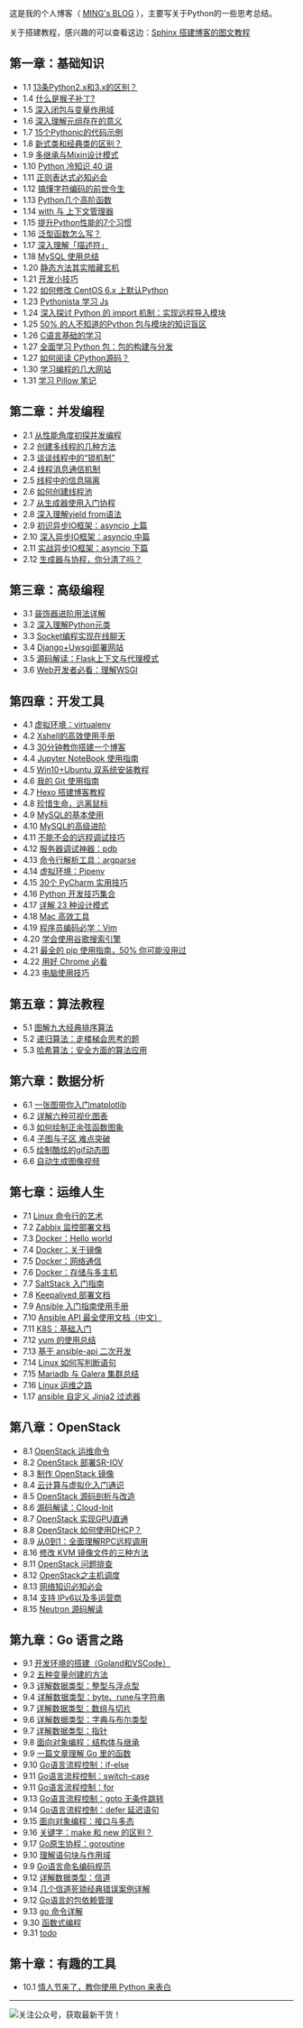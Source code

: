 
这是我的个人博客（ [MING's BLOG](http://python-online.cn/) ），主要写关于Python的一些思考总结。

关于搭建教程，感兴趣的可以查看这边：[Sphinx 搭建博客的图文教程](http://python-online.cn/zh_CN/latest/c04/c04_03.html)
## 第一章：基础知识
- 1.1 [13条Python2.x和3.x的区别？](http://python-online.cn/zh_CN/latest/c01/c01_01.html)
- 1.4 [什么是猴子补丁?](http://python-online.cn/zh_CN/latest/c01/c01_04.html)
- 1.5 [深入闭包与变量作用域](http://python-online.cn/zh_CN/latest/c01/c01_05.html)
- 1.6 [深入理解元组存在的意义](http://python-online.cn/zh_CN/latest/c01/c01_06.html)
- 1.7 [15个Pythonic的代码示例](http://python-online.cn/zh_CN/latest/c01/c01_07.html)
- 1.8 [新式类和经典类的区别？](http://python-online.cn/zh_CN/latest/c01/c01_08.html)
- 1.9 [多继承与Mixin设计模式](http://python-online.cn/zh_CN/latest/c01/c01_09.html)
- 1.10 [Python 冷知识 40 讲](http://python-online.cn/zh_CN/latest/c01/c01_10.html)
- 1.11 [正则表达式必知必会](http://python-online.cn/zh_CN/latest/c01/c01_11.html)
- 1.12 [搞懂字符编码的前世今生](http://python-online.cn/zh_CN/latest/c01/c01_12.html)
- 1.13 [Python几个高阶函数](http://python-online.cn/zh_CN/latest/c01/c01_13.html)
- 1.14 [with 与 上下文管理器](http://python-online.cn/zh_CN/latest/c01/c01_14.html)
- 1.15 [提升Python性能的7个习惯](http://python-online.cn/zh_CN/latest/c01/c01_15.html)
- 1.16 [泛型函数怎么写？](http://python-online.cn/zh_CN/latest/c01/c01_16.html)
- 1.17 [深入理解「描述符」](http://python-online.cn/zh_CN/latest/c01/c01_17.html)
- 1.18 [MySQL 使用总结](http://python-online.cn/zh_CN/latest/c01/c01_18.html)
- 1.20 [静态方法其实暗藏玄机](http://python-online.cn/zh_CN/latest/c01/c01_20.html)
- 1.21 [开发小技巧](http://python-online.cn/zh_CN/latest/c01/c01_21.html)
- 1.22 [如何修改 CentOS 6.x 上默认Python](http://python-online.cn/zh_CN/latest/c01/c01_22.html)
- 1.23 [Pythonista 学习 Js](http://python-online.cn/zh_CN/latest/c01/c01_23.html)
- 1.24 [深入探讨 Python 的 import 机制：实现远程导入模块](http://python-online.cn/zh_CN/latest/c01/c01_24.html)
- 1.25 [50% 的人不知道的Python 包与模块的知识盲区](http://python-online.cn/zh_CN/latest/c01/c01_25.html)
- 1.26 [C语言基础的学习](http://python-online.cn/zh_CN/latest/c01/c01_26.html)
- 1.27 [全面学习 Python 包：包的构建与分发](http://python-online.cn/zh_CN/latest/c01/c01_27.html)
- 1.27 [如何阅读 CPython源码？](http://python-online.cn/zh_CN/latest/c01/c01_29.html)
- 1.30 [学习编程的几大网站](http://python-online.cn/zh_CN/latest/c01/c01_30.html)
- 1.31 [学习 Pillow 笔记](http://python-online.cn/zh_CN/latest/c01/c01_31.html)

## 第二章：并发编程
- 2.1 [从性能角度初探并发编程](http://python-online.cn/zh_CN/latest/c02/c02_01.html)
- 2.2 [创建多线程的几种方法](http://python-online.cn/zh_CN/latest/c02/c02_02.html)
- 2.3 [谈谈线程中的“锁机制”](http://python-online.cn/zh_CN/latest/c02/c02_03.html)
- 2.4 [线程消息通信机制](http://python-online.cn/zh_CN/latest/c02/c02_04.html)
- 2.5 [线程中的信息隔离](http://python-online.cn/zh_CN/latest/c02/c02_05.html)
- 2.6 [如何创建线程池](http://python-online.cn/zh_CN/latest/c02/c02_06.html)
- 2.7 [从生成器使用入门协程](http://python-online.cn/zh_CN/latest/c02/c02_07.html)
- 2.8 [深入理解yield from语法](http://python-online.cn/zh_CN/latest/c02/c02_08.html)
- 2.9 [初识异步IO框架：asyncio 上篇](http://python-online.cn/zh_CN/latest/c02/c02_09.html)
- 2.10 [深入异步IO框架：asyncio 中篇](http://python-online.cn/zh_CN/latest/c02/c02_10.html)
- 2.11 [实战异步IO框架：asyncio 下篇](http://python-online.cn/zh_CN/latest/c02/c02_11.html)
- 2.12 [生成器与协程，你分清了吗？](http://python-online.cn/zh_CN/latest/c02/c02_12.html)

## 第三章：高级编程
- 3.1 [装饰器进阶用法详解](http://python-online.cn/zh_CN/latest/c03/c03_01.html)
- 3.2 [深入理解Python元类](http://python-online.cn/zh_CN/latest/c03/c03_02.html)
- 3.3 [Socket编程实现在线聊天](http://python-online.cn/zh_CN/latest/c03/c03_03.html)
- 3.4 [Django+Uwsgi部署网站](http://python-online.cn/zh_CN/latest/c03/c03_04.html)
- 3.5 [源码解读：Flask上下文与代理模式](http://python-online.cn/zh_CN/latest/c03/c03_05.html)
- 3.6 [Web开发者必看：理解WSGI](http://python-online.cn/zh_CN/latest/c03/c03_06.html)

## 第四章：开发工具
- 4.1 [虚拟环境：virtualenv](http://python-online.cn/zh_CN/latest/c04/c04_01.html)
- 4.2 [Xshell的高效使用手册](http://python-online.cn/zh_CN/latest/c04/c04_02.html)
- 4.3 [30分钟教你搭建一个博客](http://python-online.cn/zh_CN/latest/c04/c04_03.html)
- 4.4 [Jupyter NoteBook 使用指南](http://python-online.cn/zh_CN/latest/c04/c04_04.html)
- 4.5 [Win10+Ubuntu 双系统安装教程](http://python-online.cn/zh_CN/latest/c04/c04_05.html)
- 4.6 [我的 Git 使用指南](http://python-online.cn/zh_CN/latest/c04/c04_06.html)
- 4.7 [Hexo 搭建博客教程](http://python-online.cn/zh_CN/latest/c04/c04_07.html)
- 4.8 [珍惜生命，远离鼠标](http://python-online.cn/zh_CN/latest/c04/c04_08.html)
- 4.9 [MySQL的基本使用](http://python-online.cn/zh_CN/latest/c04/c04_09.html)
- 4.10 [MySQL的高级进阶](http://python-online.cn/zh_CN/latest/c04/c04_10.html)
- 4.11 [不能不会的远程调试技巧](http://python-online.cn/zh_CN/latest/c04/c04_11.html)
- 4.12 [服务器调试神器：pdb](http://python-online.cn/zh_CN/latest/c04/c04_12.html)
- 4.13 [命令行解析工具：argparse](http://python-online.cn/zh_CN/latest/c04/c04_13.html)
- 4.14 [虚拟环境：Pipenv](http://python-online.cn/zh_CN/latest/c04/c04_14.html)
- 4.15 [30个 PyCharm 实用技巧](http://python-online.cn/zh_CN/latest/c04/c04_15.html)
- 4.16 [Python 开发技巧集合](http://python-online.cn/zh_CN/latest/c04/c04_16.html)
- 4.17 [详解 23 种设计模式](http://python-online.cn/zh_CN/latest/c04/c04_17.html)
- 4.18 [Mac 高效工具](http://python-online.cn/zh_CN/latest/c04/c04_18.html)
- 4.19 [程序员编码必学：Vim](http://python-online.cn/zh_CN/latest/c04/c04_19.html)
- 4.20 [学会使用谷歌搜索引擎](http://python-online.cn/zh_CN/latest/c04/c04_20.html)
- 4.21 [最全的 pip 使用指南，50% 你可能没用过](http://python-online.cn/zh_CN/latest/c04/c04_21.html)
- 4.22 [用好 Chrome 必看](http://python-online.cn/zh_CN/latest/c04/c04_22.html)
- 4.23 [电脑使用技巧](http://python-online.cn/zh_CN/latest/c04/c04_23.html)

## 第五章：算法教程
- 5.1 [图解九大经典排序算法](http://python-online.cn/zh_CN/latest/c05/c05_01.html)
- 5.2 [递归算法：走楼梯会思考的题](http://python-online.cn/zh_CN/latest/c05/c05_02.html)
- 5.3 [哈希算法：安全方面的算法应用](http://python-online.cn/zh_CN/latest/c05/c05_03.html)

## 第六章：数据分析
- 6.1 [一张图带你入门matplotlib](http://python-online.cn/zh_CN/latest/c06/c06_01.html)
- 6.2 [详解六种可视化图表](http://python-online.cn/zh_CN/latest/c06/c06_02.html)
- 6.3 [如何绘制正余弦函数图象](http://python-online.cn/zh_CN/latest/c06/c06_03.html)
- 6.4 [子图与子区 难点突破](http://python-online.cn/zh_CN/latest/c06/c06_04.html)
- 6.5 [绘制酷炫的gif动态图](http://python-online.cn/zh_CN/latest/c06/c06_05.html)
- 6.6 [自动生成图像视频](http://python-online.cn/zh_CN/latest/c06/c06_06.html)

## 第七章：运维人生
- 7.1 [Linux 命令行的艺术](http://python-online.cn/zh_CN/latest/c07/c07_01.html)
- 7.2 [Zabbix 监控部署文档](http://python-online.cn/zh_CN/latest/c07/c07_02.html)
- 7.3 [Docker：Hello world](http://python-online.cn/zh_CN/latest/c07/c07_03.html)
- 7.4 [Docker：关于镜像](http://python-online.cn/zh_CN/latest/c07/c07_04.html)
- 7.5 [Docker：网络通信](http://python-online.cn/zh_CN/latest/c07/c07_05.html)
- 7.6 [Docker：存储与多主机](http://python-online.cn/zh_CN/latest/c07/c07_06.html)
- 7.7 [SaltStack 入门指南](http://python-online.cn/zh_CN/latest/c07/c07_07.html)
- 7.8 [Keepalived 部署文档](http://python-online.cn/zh_CN/latest/c07/c07_08.html)
- 7.9 [Ansible 入门指南使用手册](http://python-online.cn/zh_CN/latest/c07/c07_09.html)
- 7.10 [Ansible API 最全使用文档（中文）](http://python-online.cn/zh_CN/latest/c07/c07_10.html)
- 7.11 [K8S：基础入门](http://python-online.cn/zh_CN/latest/c07/c07_11.html)
- 7.12 [yum 的使用总结](http://python-online.cn/zh_CN/latest/c07/c07_12.html)
- 7.13 [基于 ansible-api 二次开发](http://python-online.cn/zh_CN/latest/c07/c07_13.html)
- 7.14 [Linux 如何写判断语句](http://python-online.cn/zh_CN/latest/c07/c07_14.html)
- 7.15 [Mariadb 与 Galera 集群总结](http://python-online.cn/zh_CN/latest/c07/c07_15.html)
- 7.16 [Linux 运维之路](http://python-online.cn/zh_CN/latest/c07/c07_16.html)
- 1.17 [ansible 自定义 Jinja2 过滤器](http://python-online.cn/zh_CN/latest/c07/c07_17.html)

## 第八章：OpenStack
- 8.1 [OpenStack 运维命令](http://python-online.cn/zh_CN/latest/c08/c08_01.html)
- 8.2 [OpenStack 部署SR-IOV](http://python-online.cn/zh_CN/latest/c08/c08_02.html)
- 8.3 [制作 OpenStack 镜像](http://python-online.cn/zh_CN/latest/c08/c08_03.html)
- 8.4 [云计算与虚拟化入门通识](http://python-online.cn/zh_CN/latest/c08/c08_04.html)
- 8.5 [OpenStack 源码剖析与改造](http://python-online.cn/zh_CN/latest/c08/c08_05.html)
- 8.6 [源码解读：Cloud-Init](http://python-online.cn/zh_CN/latest/c08/c08_06.html)
- 8.7 [OpenStack 实现GPU直通](http://python-online.cn/zh_CN/latest/c08/c08_07.html)
- 8.8 [OpenStack 如何使用DHCP？](http://python-online.cn/zh_CN/latest/c08/c08_08.html)
- 8.9 [从0到1：全面理解RPC远程调用](http://python-online.cn/zh_CN/latest/c08/c08_09.html)
- 8.16 [修改 KVM 镜像文件的三种方法](http://python-online.cn/zh_CN/latest/c08/c08_10.html)
- 8.11 [OpenStack 问题排查](http://python-online.cn/zh_CN/latest/c08/c08_11.html)
- 8.12 [OpenStack之主机调度](http://python-online.cn/zh_CN/latest/c08/c08_12.html)
- 8.13 [网络知识必知必会](http://python-online.cn/zh_CN/latest/c08/c08_13.html)
- 8.14 [支持 IPv6以及多运营商](http://python-online.cn/zh_CN/latest/c08/c08_14.html)
- 8.15 [Neutron 源码解读](http://python-online.cn/zh_CN/latest/c08/c08_15.html)

## 第九章：Go 语言之路
- 9.1 [开发环境的搭建（Goland和VSCode）](http://python-online.cn/zh_CN/latest/c09/c09_01.html)
- 9.2 [五种变量创建的方法](http://python-online.cn/zh_CN/latest/c09/c09_02.html)
- 9.3 [详解数据类型：整型与浮点型](http://python-online.cn/zh_CN/latest/c09/c09_03.html)
- 9.4 [详解数据类型：byte、rune与字符串](http://python-online.cn/zh_CN/latest/c09/c09_04.html)
- 9.7 [详解数据类型：数组与切片](http://python-online.cn/zh_CN/latest/c09/c09_05.html)
- 9.6 [详解数据类型：字典与布尔类型](http://python-online.cn/zh_CN/latest/c09/c09_06.html)
- 9.7 [详解数据类型：指针](http://python-online.cn/zh_CN/latest/c09/c09_07.html)
- 9.8 [面向对象编程：结构体与继承](http://python-online.cn/zh_CN/latest/c09/c09_08.html)
- 9.9 [一篇文章理解 Go 里的函数](http://python-online.cn/zh_CN/latest/c09/c09_09.html)
- 9.10 [Go语言流程控制：if-else](http://python-online.cn/zh_CN/latest/c09/c09_10.html)
- 9.11 [Go语言流程控制：switch-case](http://python-online.cn/zh_CN/latest/c09/c09_11.html)
- 9.11 [Go语言流程控制：for](http://python-online.cn/zh_CN/latest/c09/c09_12.html)
- 9.13 [Go语言流程控制：goto 无条件跳转](http://python-online.cn/zh_CN/latest/c09/c09_13.html)
- 9.14 [Go语言流程控制：defer 延迟语句](http://python-online.cn/zh_CN/latest/c09/c09_14.html)
- 9.15 [面向对象编程：接口与多态](http://python-online.cn/zh_CN/latest/c09/c09_15.html)
- 9.16 [关键字：make 和 new 的区别？](http://python-online.cn/zh_CN/latest/c09/c09_16.html)
- 9.17 [Go原生协程：goroutine](http://python-online.cn/zh_CN/latest/c09/c09_17.html)
- 9.10 [理解语句块与作用域](http://python-online.cn/zh_CN/latest/c09/c09_18.html)
- 9.9 [Go语言命名编码规范](http://python-online.cn/zh_CN/latest/c09/c09_19.html)
- 9.12 [详解数据类型：信道](http://python-online.cn/zh_CN/latest/c09/c09_23.html)
- 9.14 [几个信道死锁经典错误案例详解](http://python-online.cn/zh_CN/latest/c09/c09_24.html)
- 9.12 [Go语言的包依赖管理](http://python-online.cn/zh_CN/latest/c09/c09_25.html)
- 9.13 [go 命令详解](http://python-online.cn/zh_CN/latest/c09/c09_27.html)
- 9.30 [函数式编程](http://python-online.cn/zh_CN/latest/c09/c09_30.html)
- 9.31 [todo](http://python-online.cn/zh_CN/latest/c09/todo.html)

## 第十章：有趣的工具
- 10.1 [情人节来了，教你使用 Python 来表白](http://python-online.cn/zh_CN/latest/c10/c10_01.html)


---
![关注公众号，获取最新干货！](http://image.python-online.cn/20191117155836.png)

